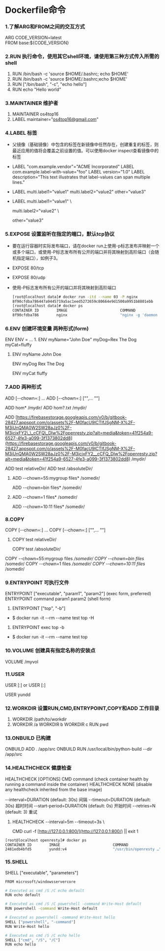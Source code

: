 # Dockerfile命令

### 1.了解ARG和FROM之间的交互方式

ARG CODE\_VERSION=latest  
FROM base:${CODE\_VERSION} 

### 2.RUN 执行命令，使用其它shell环境，请使用第三种方式传入所需的shell

1. RUN /bin/bash -c 'source $HOME/.bashrc; echo $HOME'
2. RUN /bin/bash -c 'source $HOME/.bashrc;echo $HOME'
3. RUN \["/bin/bash", "-c", "echo hello"\]
4. RUN echo "Hello world"

### 3.MAINTAINER 维护者

1. MAINTAINER os4top16
2. LABEL maintainer="os4top16@gmail.com"

### 4.LABEL 标签

* 父镜像（基础镜像）中包含的标签在新镜像中任然存在，创建重复的标签，则最近应用的值将会覆盖之前设置的值。可以使用docker inspect查看镜像中的标签
* LABEL "com.example.vendor"="ACME Incorporated" LABEL com.example.label-with-value="foo" LABEL version="1.0" LABEL description="This text illustrates  that label-values can span multiple lines."
* LABEL multi.label1="value1" multi.label2="value2" other="value3"
* LABEL multi.label1="value1" \

     multi.label2="value2" \

     other="value3"

### 5.EXPOSE 设置监听在指定的端口，默认tcp协议

* 要在运行容器时实际发布端口，请在docker run上使用-p标志发布并映射一个或多个端口，或使用-P标志发布所有公开的端口并将其映射到高阶端口（会随机指定端口），如例子3。
* EXPOSE 80/tcp
* EXPOSE 80/udp
* 使用-P标志发布所有公开的端口并将其映射到高阶端口

  ```bash
  [root@localhost data]# docker run -itd --name 03 -P nginx
  8f90cfdba786447a9445719a5ac1eed5272659c80664e9d1500a9951b8801ebb
  [root@localhost data]# docker ps
  CONTAINER ID        IMAGE                        COMMAND                  CREATED             STATUS              PORTS                              NAMES
  8f90cfdba786        nginx                        "nginx -g 'daemon of…"   3 seconds ago       Up 2 seconds        0.0.0.0:32768->80/tcp              03
  ```

### 6.ENV 创建环境变量 两种形式\(form\)

ENV   ENV = ... 1. ENV myName="John Doe" myDog=Rex The Dog  myCat=fluffy

1. ENV myName John Doe

   ENV myDog Rex The Dog

   ENV myCat fluffy

### 7.ADD 两种形式

ADD \[--chown=:\] ...  ADD \[--chown=:\] \["",... ""\]

ADD hom\* /mydir/ ADD hom?.txt /mydir/

ADD [https://firebasestorage.googleapis.com/v0/b/gitbook-28427.appspot.com/o/assets%2F-M0facU9lCTIfJSgNM-X%2F-M3iUnQMA0W2SW28aJz0%2F-M3icjxFY2\_\_cCFQ\_DIw%2Fopenresty.zip?alt=media&token=41f254a9-6527-4fe3-a099-3f1373802dd8](https://firebasestorage.googleapis.com/v0/b/gitbook-28427.appspot.com/o/assets%2F-M0facU9lCTIfJSgNM-X%2F-M3iUnQMA0W2SW28aJz0%2F-M3icjxFY2__cCFQ_DIw%2Fopenresty.zip?alt=media&token=41f254a9-6527-4fe3-a099-3f1373802dd8) /mydir/

ADD test relativeDir/ ADD test /absoluteDir/

1. ADD --chown=55:mygroup files\* /somedir/

   ADD --chown=bin files\* /somedir/

2. ADD --chown=1 files\* /somedir/

   ADD --chown=10:11 files\* /somedir/

### 8.COPY

COPY \[--chown=:\] ...  COPY \[--chown=:\] \["",... ""\]

1. COPY test relativeDir/   

   COPY test /absoluteDir/ 

COPY --chown=55:mygroup files _/somedir/ COPY --chown=bin files_ /somedir/ COPY --chown=1 files _/somedir/ COPY --chown=10:11 files_ /somedir/

### 9.ENTRYPOINT 可执行文件

ENTRYPOINT \["executable", "param1", "param2"\] \(exec form, preferred\) ENTRYPOINT command param1 param2 \(shell form\)

1. ENTRYPOINT \["top", "-b"\]

* $ docker run -it --rm --name test top -H

1. ENTRYPOINT exec top -b

* $ docker run -it --rm --name test top

### 10.VOLUME 创建具有指定名称的安装点

VOLUME /myvol

### 11.USER

USER \[:\] or USER \[:\]

USER yundd

### 12.WORKDIR 设置RUN,CMD,ENTRYPOINT,COPY和ADD 工作目录

1. WORKDIR /path/to/workdir
2. WORKDIR /a WORKDIR b WORKDIR c RUN pwd 

### 13.ONBUILD 已构建

ONBUILD ADD . /app/src ONBUILD RUN /usr/local/bin/python-build --dir /app/src

### 14.HEALTHCHECK 健康检查

HEALTHCHECK \[OPTIONS\] CMD command \(check container health by running a command inside the container\) HEALTHCHECK NONE \(disable any healthcheck inherited from the base image\)

--interval=DURATION \(default: 30s\) 间隔 --timeout=DURATION \(default: 30s\) 超时时间 --start-period=DURATION \(default: 0s\) 开始时间 --retries=N \(default: 3\) 重试

1. HEALTHCHECK --interval=5m --timeout=3s \

   CMD curl -f [http://127.0.0.1:800/](http://127.0.0.1:800/) \|\| exit 1

```bash
[root@localhost openresty]# docker ps
CONTAINER ID        IMAGE                        COMMAND                  CREATED             STATUS                             PORTS                              NAMES
2481edb4bfd5        yundd:v4                     "/usr/bin/openresty …"   21 seconds ago      Up 19 seconds (health: starting)   0.0.0.0:800->800/tcp               openresty
```

### 15.SHELL

SHELL \["executable", "parameters"\]

```bash
FROM microsoft/windowsservercore

# Executed as cmd /S /C echo default
RUN echo default

# Executed as cmd /S /C powershell -command Write-Host default
RUN powershell -command Write-Host default

# Executed as powershell -command Write-Host hello
SHELL ["powershell", "-command"]
RUN Write-Host hello

# Executed as cmd /S /C echo hello
SHELL ["cmd", "/S", "/C"]
RUN echo hello
```

